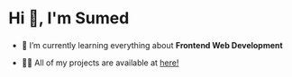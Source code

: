 <h1 align="left">Hi 👋, I'm Sumed</h1>
<h3 align="left"></h3>

-  🌱  I’m currently learning everything about **Frontend Web Development**

-  👨‍💻  All of my projects are available at [here!](https://github.com/xumed001?tab=repositories)

<!-- -  📫  How to reach me [linkedin](https://www.linkedin.com/in/xumed001/) | xumed001@gmail.com -->


<!-- <h3 align="left">Languages and Tools:</h3> -->
  
<!-- [![Top Langs](https://github-readme-stats.vercel.app/api/top-langs/?username=xumed001)](https://github.com/xumed001/github-readme-stats) -->


